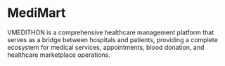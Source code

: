 # MediMart
VMEDITHON is a comprehensive healthcare management platform that serves as a bridge between hospitals and patients, providing a complete ecosystem for medical services, appointments, blood donation, and healthcare marketplace operations.
